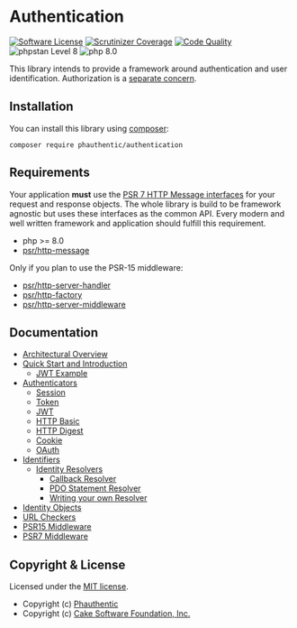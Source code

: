 # Authentication

[![Software License](https://img.shields.io/badge/license-MIT-brightgreen.svg?style=flat-square)](LICENSE)
[![Scrutinizer Coverage](https://img.shields.io/scrutinizer/coverage/g/Phauthentic/authentication/master.svg?style=flat-square)](https://scrutinizer-ci.com/g/Phauthentic/authentication/?branch=2.0)
[![Code Quality](https://img.shields.io/scrutinizer/g/Phauthentic/authentication/master.svg?style=flat-square)](https://scrutinizer-ci.com/g/Phauthentic/authentication/?branch=2.0)
![phpstan Level 8](https://img.shields.io/badge/phpstan-Level%208-brightgreen?style=flat-square)
![php 8.0](https://img.shields.io/badge/php-8.0-blue?style=flat-square)


This library intends to provide a framework around authentication and user identification. Authorization is a [separate concern](https://en.wikipedia.org/wiki/Separation_of_concerns).

## Installation

You can install this library using [composer](http://getcomposer.org):

```
composer require phauthentic/authentication
```

## Requirements

Your application **must** use the [PSR 7 HTTP Message interfaces](https://github.com/php-fig/http-message) for your request and response objects. The whole library is build to be framework agnostic but uses these interfaces as the common API. Every modern and well written framework and application should fulfill this requirement.

 * php >= 8.0
 * [psr/http-message](https://github.com/php-fig/http-message)

Only if you plan to use the PSR-15 middleware:

 * [psr/http-server-handler](https://github.com/php-fig/http-server-handler)
 * [psr/http-factory](https://github.com/php-fig/http-factory)
 * [psr/http-server-middleware](https://github.com/php-fig/http-server-middleware)

## Documentation

 * [Architectural Overview](docs/Architecture-Overview.md)
 * [Quick Start and Introduction](docs/Quick-start-and-introduction.md)
   * [JWT Example](docs/JWT-Example.md)
 * [Authenticators](docs/Authenticators.md)
   * [Session](docs/Authenticators.md#session)
   * [Token](docs/Authenticators.md#token)
   * [JWT](docs/Authenticators.md#jwt)
   * [HTTP Basic](docs/Authenticators.md#httpbasic)
   * [HTTP Digest](docs/Authenticators.md#httpdigest)
   * [Cookie](docs/Authenticators.md#cookie-authenticator-aka-remember-me)
   * [OAuth](docs/Authenticators.md#oauth)
 * [Identifiers](docs/Identifiers.md)
   * [Identity Resolvers](docs/Identity-Resolvers.md)
     * [Callback Resolver](docs/Identity-Resolvers.md#callback-resolver)
     * [PDO Statement Resolver](docs/Identity-Resolvers.md#pdo-statement-resolver)
     * [Writing your own Resolver](docs/Identity-Resolvers.md#writing-your-own-resolver)
 * [Identity Objects](docs/Identity-Object.md)
 * [URL Checkers](docs/URL-Checkers.md)
 * [PSR15 Middleware](docs/PSR15-Middleware.md)
 * [PSR7 Middleware](docs/PSR7-Middleware.md)

## Copyright & License

Licensed under the [MIT license](LICENSE.txt).

* Copyright (c) [Phauthentic](https://github.com/Phauthentic)
* Copyright (c) [Cake Software Foundation, Inc.](https://cakefoundation.org)
